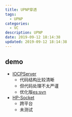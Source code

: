 ```yaml
---
title: UPNP穿透
tags: 
  - UPNP
categories: 
  - VC
description: UPNP
date: 2019-09-12 18:14:38
updated: 2019-09-12 18:14:38
---
```


## demo

+ [IOCPServer](https://github.com/TTGuoying/IOCPServer)
  + 代码结构比较清晰
  + 但代码处理不太严谨
  + 优化版[es:svn](svn\bar_machine\trunk\C++\EIDServer\Windows)
+ [HP-Socket](https://github.com/ldcsaa/HP-Socket)
  + 跨平台
  + 未测试
